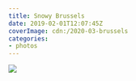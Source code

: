 ```yaml
---
title: Snowy Brussels
date: 2019-02-01T12:07:45Z
coverImage: cdn:/2020-03-brussels
categories:
- photos
---
```


![](cdn:/2020-03-brussels?class=fw)
